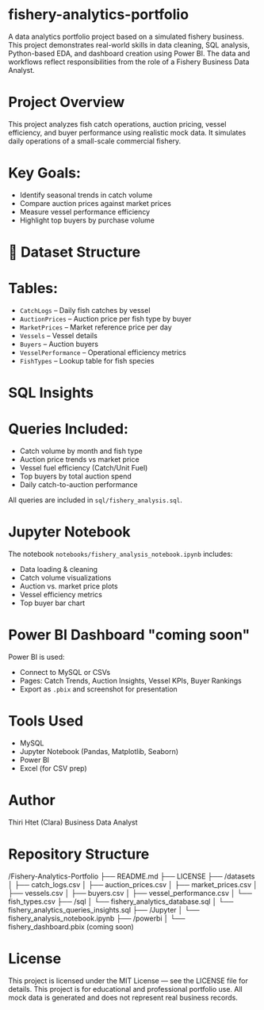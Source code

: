 # fishery-analytics-portfolio

A data analytics portfolio project based on a simulated fishery business. This project demonstrates real-world skills in data cleaning, SQL analysis, Python-based EDA, and dashboard creation using Power BI. The data and workflows reflect responsibilities from the role of a Fishery Business Data Analyst.

# Project Overview
This project analyzes fish catch operations, auction pricing, vessel efficiency, and buyer performance using realistic mock data. It simulates daily operations of a small-scale commercial fishery.

# Key Goals:
- Identify seasonal trends in catch volume
- Compare auction prices against market prices
- Measure vessel performance efficiency
- Highlight top buyers by purchase volume

# 📂 Dataset Structure

# Tables:
- `CatchLogs` – Daily fish catches by vessel
- `AuctionPrices` – Auction price per fish type by buyer
- `MarketPrices` – Market reference price per day
- `Vessels` – Vessel details
- `Buyers` – Auction buyers
- `VesselPerformance` – Operational efficiency metrics
- `FishTypes` – Lookup table for fish species

# SQL Insights

# Queries Included:
- Catch volume by month and fish type
- Auction price trends vs market price
- Vessel fuel efficiency (Catch/Unit Fuel)
- Top buyers by total auction spend
- Daily catch-to-auction performance

All queries are included in `sql/fishery_analysis.sql`.

# Jupyter Notebook

The notebook `notebooks/fishery_analysis_notebook.ipynb` includes:
- Data loading & cleaning
- Catch volume visualizations
- Auction vs. market price plots
- Vessel efficiency metrics
- Top buyer bar chart

# Power BI Dashboard "coming soon"

Power BI is used:
- Connect to MySQL or CSVs
- Pages: Catch Trends, Auction Insights, Vessel KPIs, Buyer Rankings
- Export as `.pbix` and screenshot for presentation

# Tools Used
- MySQL
- Jupyter Notebook (Pandas, Matplotlib, Seaborn)
- Power BI
- Excel (for CSV prep)

# Author
Thiri Htet (Clara) 
Business Data Analyst  

# Repository Structure
/Fishery-Analytics-Portfolio
├── README.md
├── LICENSE
├── /datasets
│   ├── catch_logs.csv
│   ├── auction_prices.csv
│   ├── market_prices.csv
│   ├── vessels.csv
│   ├── buyers.csv
│   ├── vessel_performance.csv
│   └── fish_types.csv
├── /sql
│   └── fishery_analytics_database.sql
│   └── fishery_analytics_queries_insights.sql
├── /Jupyter
│   └── fishery_analysis_notebook.ipynb
├── /powerbi
│   └── fishery_dashboard.pbix (coming soon)

# License
This project is licensed under the MIT License — see the LICENSE file for details.
This project is for educational and professional portfolio use. All mock data is generated and does not represent real business records.
